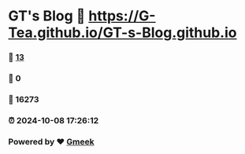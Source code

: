 # GT's Blog :link: https://G-Tea.github.io/GT-s-Blog.github.io 
### :page_facing_up: [13](https://G-Tea.github.io/GT-s-Blog.github.io/tag.html) 
### :speech_balloon: 0 
### :hibiscus: 16273 
### :alarm_clock: 2024-10-08 17:26:12 
### Powered by :heart: [Gmeek](https://github.com/Meekdai/Gmeek)
